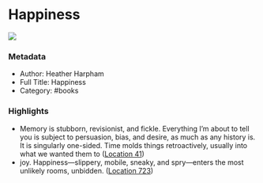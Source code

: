 # Happiness

![](https://images-na.ssl-images-amazon.com/images/I/41lA4MxYfeL._SL200_.jpg)

### Metadata

- Author: Heather Harpham 
- Full Title: Happiness
- Category: #books

### Highlights

- Memory is stubborn, revisionist, and fickle. Everything I’m about to tell you is subject to persuasion, bias, and desire, as much as any history is. It is singularly one-sided. Time molds things retroactively, usually into what we wanted them to ([Location 41](https://readwise.io/to_kindle?action=open&asin=B01N7QH3D6&location=41))
- joy. Happiness—slippery, mobile, sneaky, and spry—enters the most unlikely rooms, unbidden. ([Location 723](https://readwise.io/to_kindle?action=open&asin=B01N7QH3D6&location=723))
